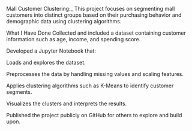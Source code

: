 Mall Customer Clustering:_
This project focuses on segmenting mall customers into distinct groups based on their purchasing behavior and demographic data using clustering algorithms.

What I Have Done
Collected and included a dataset containing customer information such as age, income, and spending score.

Developed a Jupyter Notebook that:

Loads and explores the dataset.

Preprocesses the data by handling missing values and scaling features.

Applies clustering algorithms such as K-Means to identify customer segments.

Visualizes the clusters and interprets the results.

Published the project publicly on GitHub for others to explore and build upon.


